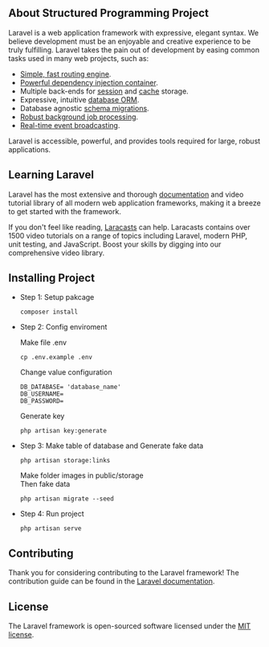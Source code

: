 ## About Structured Programming Project

Laravel is a web application framework with expressive, elegant syntax. We believe development must be an enjoyable and creative experience to be truly fulfilling. Laravel takes the pain out of development by easing common tasks used in many web projects, such as:

- [Simple, fast routing engine](https://laravel.com/docs/routing).
- [Powerful dependency injection container](https://laravel.com/docs/container).
- Multiple back-ends for [session](https://laravel.com/docs/session) and [cache](https://laravel.com/docs/cache) storage.
- Expressive, intuitive [database ORM](https://laravel.com/docs/eloquent).
- Database agnostic [schema migrations](https://laravel.com/docs/migrations).
- [Robust background job processing](https://laravel.com/docs/queues).
- [Real-time event broadcasting](https://laravel.com/docs/broadcasting).

Laravel is accessible, powerful, and provides tools required for large, robust applications.

## Learning Laravel

Laravel has the most extensive and thorough [documentation](https://laravel.com/docs) and video tutorial library of all modern web application frameworks, making it a breeze to get started with the framework.

If you don't feel like reading, [Laracasts](https://laracasts.com) can help. Laracasts contains over 1500 video tutorials on a range of topics including Laravel, modern PHP, unit testing, and JavaScript. Boost your skills by digging into our comprehensive video library.

## Installing Project

- Step 1: Setup pakcage

	```
	composer install	
	```
- Step 2: Config enviroment
	
	Make file .env
	
	```
	cp .env.example .env
	```
	Change value configuration
	
	```
	DB_DATABASE= 'database_name'
	DB_USERNAME=	
	DB_PASSWORD=
	```
	Generate key
	
	```
	php artisan key:generate
	```
- Step 3: Make table of database and Generate fake data

	```
	php artisan storage:links
	```
	Make folder images in public/storage  
	Then fake data
	
	```
	php artisan migrate --seed
	```
- Step 4: Run project
	
	```
	php artisan serve
	```

## Contributing

Thank you for considering contributing to the Laravel framework! The contribution guide can be found in the [Laravel documentation](https://laravel.com/docs/contributions).

## License

The Laravel framework is open-sourced software licensed under the [MIT license](https://opensource.org/licenses/MIT).
